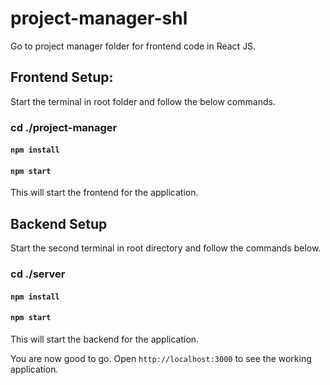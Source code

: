 # project-manager-shl

Go to project manager folder for frontend code in React JS.

## Frontend Setup:
Start the terminal in root folder and follow the below commands.

### cd ./project-manager
#### `npm install`
#### `npm start`

This will start the frontend for the application.

## Backend Setup
Start the second terminal in root directory and follow the commands below.

### cd ./server
#### `npm install`
#### `npm start`

This will start the backend for the application.

You are now good to go. Open `http://localhost:3000` to see the working application.


